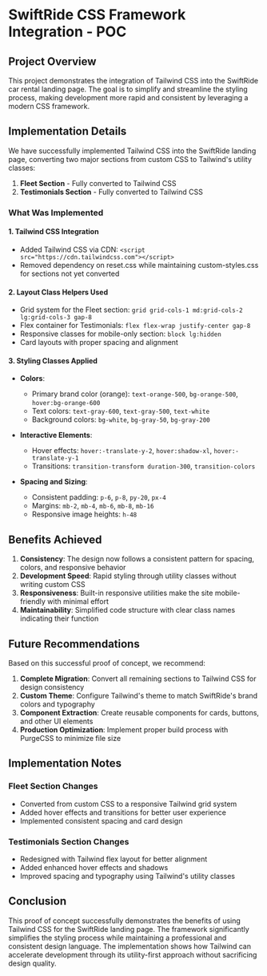 # SwiftRide CSS Framework Integration - POC

## Project Overview

This project demonstrates the integration of Tailwind CSS into the SwiftRide car rental landing page. The goal is to simplify and streamline the styling process, making development more rapid and consistent by leveraging a modern CSS framework.

## Implementation Details

We have successfully implemented Tailwind CSS into the SwiftRide landing page, converting two major sections from custom CSS to Tailwind's utility classes:

1. **Fleet Section** - Fully converted to Tailwind CSS
2. **Testimonials Section** - Fully converted to Tailwind CSS

### What Was Implemented

#### 1. Tailwind CSS Integration
- Added Tailwind CSS via CDN: `<script src="https://cdn.tailwindcss.com"></script>`
- Removed dependency on reset.css while maintaining custom-styles.css for sections not yet converted

#### 2. Layout Class Helpers Used
- Grid system for the Fleet section: `grid grid-cols-1 md:grid-cols-2 lg:grid-cols-3 gap-8`
- Flex container for Testimonials: `flex flex-wrap justify-center gap-8`
- Responsive classes for mobile-only section: `block lg:hidden`
- Card layouts with proper spacing and alignment

#### 3. Styling Classes Applied
- **Colors**: 
  - Primary brand color (orange): `text-orange-500`, `bg-orange-500`, `hover:bg-orange-600`
  - Text colors: `text-gray-600`, `text-gray-500`, `text-white`
  - Background colors: `bg-white`, `bg-gray-50`, `bg-gray-200`
  
- **Interactive Elements**:
  - Hover effects: `hover:-translate-y-2`, `hover:shadow-xl`, `hover:-translate-y-1`
  - Transitions: `transition-transform duration-300`, `transition-colors`
  
- **Spacing and Sizing**:
  - Consistent padding: `p-6`, `p-8`, `py-20`, `px-4`
  - Margins: `mb-2`, `mb-4`, `mb-6`, `mb-8`, `mb-16`
  - Responsive image heights: `h-48`

## Benefits Achieved

1. **Consistency**: The design now follows a consistent pattern for spacing, colors, and responsive behavior
2. **Development Speed**: Rapid styling through utility classes without writing custom CSS
3. **Responsiveness**: Built-in responsive utilities make the site mobile-friendly with minimal effort
4. **Maintainability**: Simplified code structure with clear class names indicating their function

## Future Recommendations

Based on this successful proof of concept, we recommend:

1. **Complete Migration**: Convert all remaining sections to Tailwind CSS for design consistency
2. **Custom Theme**: Configure Tailwind's theme to match SwiftRide's brand colors and typography
3. **Component Extraction**: Create reusable components for cards, buttons, and other UI elements
4. **Production Optimization**: Implement proper build process with PurgeCSS to minimize file size

## Implementation Notes

### Fleet Section Changes
- Converted from custom CSS to a responsive Tailwind grid system
- Added hover effects and transitions for better user experience
- Implemented consistent spacing and card design

### Testimonials Section Changes
- Redesigned with Tailwind flex layout for better alignment
- Added enhanced hover effects and shadows
- Improved spacing and typography using Tailwind's utility classes

## Conclusion

This proof of concept successfully demonstrates the benefits of using Tailwind CSS for the SwiftRide landing page. The framework significantly simplifies the styling process while maintaining a professional and consistent design language. The implementation shows how Tailwind can accelerate development through its utility-first approach without sacrificing design quality.
